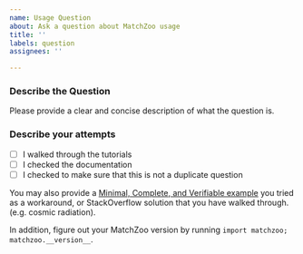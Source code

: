```yaml
---
name: Usage Question
about: Ask a question about MatchZoo usage
title: ''
labels: question
assignees: ''

---
```


### Describe the Question
Please provide a clear and concise description of what the question is.

### Describe your attempts
- [ ] I walked through the tutorials
- [ ] I checked the documentation
- [ ] I checked to make sure that this is not a duplicate question

You may also provide a [Minimal, Complete, and Verifiable example](https://stackoverflow.com/help/mcve) you tried as a workaround, or StackOverflow solution that you have walked through. (e.g. cosmic radiation).

In addition, figure out your MatchZoo version by running `import matchzoo; matchzoo.__version__`.

